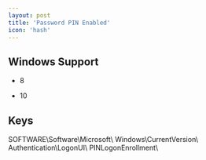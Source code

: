 ```yaml
---
layout: post
title: 'Password PIN Enabled'
icon: 'hash'
---
```


## Windows Support

- 8

- 10



## Keys

SOFTWARE\Software\Microsoft\ Windows\CurrentVersion\ Authentication\LogonUI\ PINLogonEnrollment\

